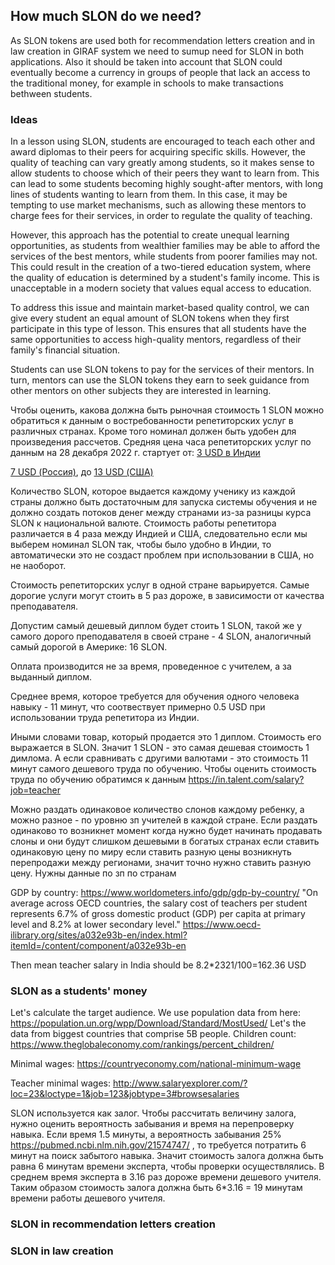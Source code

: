 ## How much SLON do we need?

As SLON tokens are used both for recommendation letters creation and in law creation in GIRAF system we need to sumup need for SLON in both applications. Also it should be taken into account that SLON could eventually become a currency in groups of people that lack an access to the traditional money, for example in schools to make transactions bethween students.

### Ideas

In a lesson using SLON, students are encouraged to teach each other and award diplomas to their peers for acquiring specific skills. However, the quality of teaching can vary greatly among students, so it makes sense to allow students to choose which of their peers they want to learn from. This can lead to some students becoming highly sought-after mentors, with long lines of students wanting to learn from them. In this case, it may be tempting to use market mechanisms, such as allowing these mentors to charge fees for their services, in order to regulate the quality of teaching.

However, this approach has the potential to create unequal learning opportunities, as students from wealthier families may be able to afford the services of the best mentors, while students from poorer families may not. This could result in the creation of a two-tiered education system, where the quality of education is determined by a student's family income. This is unacceptable in a modern society that values equal access to education.

To address this issue and maintain market-based quality control, we can give every student an equal amount of SLON tokens when they first participate in this type of lesson. This ensures that all students have the same opportunities to access high-quality mentors, regardless of their family's financial situation.

Students can use SLON tokens to pay for the services of their mentors. In turn, mentors can use the SLON tokens they earn to seek guidance from other mentors on other subjects they are interested in learning.

Чтобы оценить, какова должна быть рыночная стоимость 1 SLON можно обратиться к данным о востребованности репетиторских услуг в различных странах. Кроме того номинал должен быть удобен для произведения рассчетов. Средняя цена часа репетиторских услуг по данным на 28 декабря 2022 г. стартует от: [3 USD в Индии](https://www.teacheron.com/maths-tutors-in-india)

[7 USD (Россия)](https://uslugi.yandex.ru/213-moscow/category/repetitoryi-i-obuchenie/repetitor-po-matematike--4738?from=suggest&p=1&text=%D1%80%D0%B5%D0%BF%D0%B5%D1%82%D0%B8%D1%82%D0%BE%D1%80%20%D0%BF%D0%BE%20%D0%BC%D0%B0%D1%82%D0%B5%D0%BC%D0%B0%D1%82%D0%B8%D0%BA%D0%B5%20%D0%BC%D0%BE%D1%81%D0%BA%D0%B2%D0%B0), до [13 USD (США)](https://takelessons.com/search?service=Math&priceHigh=15&sort=1)

Количество SLON, которое выдается каждому ученику из каждой страны должно быть достаточным для запуска системы обучения и не должно создать потоков денег между странами из-за разницы курса SLON к национальной валюте. Стоимость работы репетитора различается в 4 раза между Индией и США, следовательно если мы выберем номинал SLON так, чтобы было удобно в Индии, то автоматически это не создаст проблем при использовании в США, но не наоборот.

Стоимость репетиторских услуг в одной стране варьируется. Самые дорогие услуги могут стоить в 5 раз дороже, в зависимости от качества преподавателя.

Допустим самый дешевый диплом будет стоить 1 SLON, такой же у самого дорого преподавателя в своей стране - 4 SLON, аналогичный самый дорогой в Америке: 16 SLON.

Оплата производится не за время, проведенное с учителем, а за выданный диплом.

Среднее время, которое требуется для обучения одного человека навыку - 11 минут, что соотвествует примерно 0.5 USD при использовании труда репетитора из Индии.

Иными словами товар, который продается это 1 диплом. Стоимость его выражается в SLON.
Значит 1 SLON - это самая дешевая стоимость 1 димлома. А если сравнивать с другими валютами - это стоимость 11 минут самого дешевого труда по обучению.
Чтобы оценить стоимость труда по обучению обратимся к данным https://in.talent.com/salary?job=teacher

Можно раздать одинаковое количество слонов каждому ребенку, а можно разное - по уровню зп учителей в каждой стране.
Если раздать одинаково то возникнет момент когда нужно будет начинать продавать слоны и они будут слишком дешевыми в богатых странах если ставить одинаковую цену по миру
если ставить разную цены возникнуть перепродажи между регионами, значит точно нужно ставить разную цену.
Нужны данные по зп по странам

GDP by country: https://www.worldometers.info/gdp/gdp-by-country/
"On average across OECD countries, the salary cost of teachers per student represents 6.7% of gross domestic product (GDP) per capita at primary level and 8.2% at lower secondary level."
https://www.oecd-ilibrary.org/sites/a032e93b-en/index.html?itemId=/content/component/a032e93b-en

Then mean teacher salary in India should be 8.2*2321/100=162.36 USD

### SLON as a students' money

Let's calculate the target audience.
We use population data from here:
https://population.un.org/wpp/Download/Standard/MostUsed/
Let's the data from biggest countries that comprise 5B people.
Children count:
https://www.theglobaleconomy.com/rankings/percent_children/

Minimal wages:
https://countryeconomy.com/national-minimum-wage

Teacher minimal wages:
http://www.salaryexplorer.com/?loc=23&loctype=1&job=123&jobtype=3#browsesalaries

SLON используется как залог. Чтобы рассчитать величину залога, нужно оценить вероятность забывания и время на перепроверку навыка. Если время 1.5 минуты, а вероятность забывания 25%
https://pubmed.ncbi.nlm.nih.gov/21574747/
, то требуется потратить 6 минут на поиск забытого навыка. Значит стоимость залога должна быть равна 6 минутам времени эксперта, чтобы проверки осуществлялись. В среднем время эксперта в 3.16 раз дороже времени дешевого учителя. Таким образом стоимость залога должна быть 6*3.16 = 19 минутам времени работы дешевого учителя.

### SLON in recommendation letters creation

### SLON in law creation

